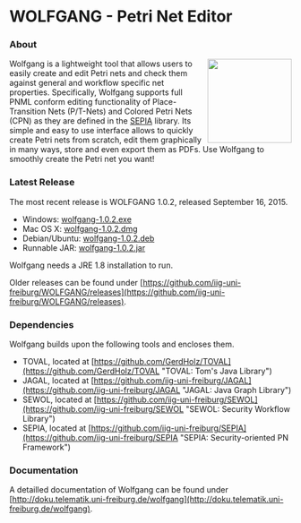 WOLFGANG - Petri Net Editor
===========================

### About

<img align="right" width="150" src="http://iig-uni-freiburg.github.io/images/wolfgang/icon.png">Wolfgang is a lightweight tool that allows users to easily create and edit Petri nets and check them against general and workflow specific net properties. Specifically, Wolfgang supports full PNML conform editing functionality of Place-Transition Nets (P/T-Nets) and Colored Petri Nets (CPN) as they are defined in the [SEPIA](https://github.com/iig-uni-freiburg/SEPIA) library. Its simple and easy to use interface allows to quickly create Petri nets from scratch, edit them graphically in many ways, store and even export them as PDFs. Use Wolfgang to smoothly create the Petri net you want!

### Latest Release

The most recent release is WOLFGANG 1.0.2, released September 16, 2015.

* Windows: [wolfgang-1.0.2.exe](https://github.com/iig-uni-freiburg/WOLFGANG/releases/download/v1.0.2/wolfgang-1.0.2.exe)
* Mac OS X: [wolfgang-1.0.2.dmg](https://github.com/iig-uni-freiburg/WOLFGANG/releases/download/v1.0.2/wolfgang-1.0.2.dmg)
* Debian/Ubuntu: [wolfgang-1.0.2.deb](https://github.com/iig-uni-freiburg/WOLFGANG/releases/download/v1.0.2/wolfgang-1.0.2.deb)
* Runnable JAR: [wolfgang-1.0.2.jar](https://github.com/iig-uni-freiburg/WOLFGANG/releases/download/v1.0.2/wolfgang-1.0.2.jar)

Wolfgang needs a JRE 1.8 installation to run.

Older releases can be found under [https://github.com/iig-uni-freiburg/WOLFGANG/releases](https://github.com/iig-uni-freiburg/WOLFGANG/releases).

### Dependencies

Wolfgang builds upon the following tools and encloses them.

* TOVAL, located at [https://github.com/GerdHolz/TOVAL](https://github.com/GerdHolz/TOVAL "TOVAL: Tom's Java Library")
* JAGAL, located at [https://github.com/iig-uni-freiburg/JAGAL](https://github.com/iig-uni-freiburg/JAGAL "JAGAL: Java Graph Library")
* SEWOL, located at [https://github.com/iig-uni-freiburg/SEWOL](https://github.com/iig-uni-freiburg/SEWOL "SEWOL: Security Workflow Library")
* SEPIA, located at [https://github.com/iig-uni-freiburg/SEPIA](https://github.com/iig-uni-freiburg/SEPIA "SEPIA: Security-oriented PN Framework")

### Documentation

A detailled documentation of Wolfgang can be found under [http://doku.telematik.uni-freiburg.de/wolfgang](http://doku.telematik.uni-freiburg.de/wolfgang).
